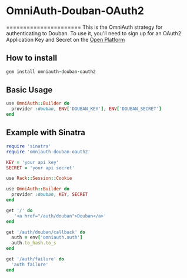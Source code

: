 # OmniAuth-Douban-OAuth2
======================
This is the OmniAuth strategy for authenticating to Douban. To use it, you'll need to sign up for an OAuth2 Application Key and Secret on the [Open Platform](https://www.douban.com/service/auth2/apikey/apply)


## How to install

``` ruby
gem install omniauth-douban-oauth2
```

## Basic Usage

``` ruby
use OmniAuth::Builder do
  provider :douban, ENV['DOUBAN_KEY'], ENV['DOUBAN_SECRET']
end
```

## Example with Sinatra

``` ruby
require 'sinatra'
require 'omniauth-douban-oauth2'

KEY = 'your api key'
SECRET = 'your api secret'

use Rack::Session::Cookie

use OmniAuth::Builder do
  provider :douban, KEY, SECRET
end 

get '/' do
   '<a href="/auth/douban">Douban</a>' 
end

get '/auth/douban/callback' do
  auth = env['omniauth.auth']
  auth.to_hash.to_s
end

get '/auth/failure' do
  'auth failure'
end

```
